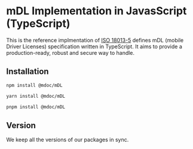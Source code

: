 # mDL Implementation in JavasScript (TypeScript)

This is the reference implmentation of [ISO 18013-5](https://www.iso.org/standard/69084.html) defines mDL (mobile Driver Licenses) specification written in TypeScript. It aims to provide a production-ready, robust and secure way to handle.

## Installation

```bash
npm install @mdoc/mDL
```

```bash
yarn install @mdoc/mDL
```

```bash
pnpm install @mdoc/mDL
```

## Version

We keep all the versions of our packages in sync.
